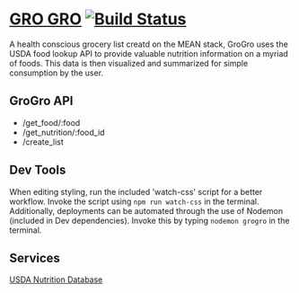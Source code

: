 # [GRO GRO](https://grogro.herokuapp.com) [![Build Status](https://travis-ci.org/rickrizzo/GroGro.svg?branch=master)](https://travis-ci.org/rickrizzo/GroGro)
A health conscious grocery list creatd on the MEAN stack, GroGro uses the USDA food lookup API to provide valuable nutrition information on a myriad of foods. This data is then visualized and summarized for simple consumption by the user.

## GroGro API
* /get_food/:food
* /get\_nutrition/:food\_id
* /create_list

## Dev Tools
When editing styling, run the included 'watch-css' script for a better workflow. Invoke the script using `npm run watch-css` in the terminal.  
Additionally, deployments can be automated through the use of Nodemon (included in Dev dependencies). Invoke this by typing `nodemon grogro` in the terminal.

## Services
[USDA Nutrition Database](https://ndb.nal.usda.gov/ndb/api/doc)
